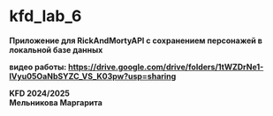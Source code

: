# kfd_lab_6

<b> Приложение для RickAndMortyAPI с сохранением персонажей в локальной базе данных <b>

  видео работы: https://drive.google.com/drive/folders/1tWZDrNe1-lVyu05OaNbSYZC_VS_K03pw?usp=sharing

KFD 2024/2025   
Мельникова Маргарита
